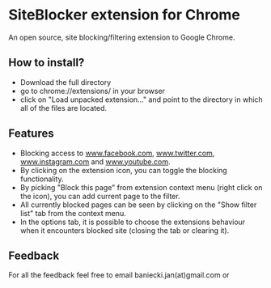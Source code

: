 # SiteBlocker extension for Chrome
An open source, site blocking/filtering extension to Google Chrome.

## How to install?
- Download the full directory
- go to chrome://extensions/ in your browser
- click on "Load unpacked extension..." and point to the directory in which all of the files are located.

## Features
- Blocking access to www.facebook.com, www.twitter.com, www.instagram.com and www.youtube.com.
- By clicking on the extension icon, you can toggle the blocking functionality.
- By picking "Block this page" from extension context menu (right click on the icon), you can add current page to the filter.
- All currently blocked pages can be seen by clicking on the "Show filter list" tab from the context menu. 
- In the options tab, it is possible to choose the extensions behaviour when it encounters blocked site (closing the tab or clearing it).

## Feedback
For all the feedback feel free to email baniecki.jan(at)gmail.com or  
